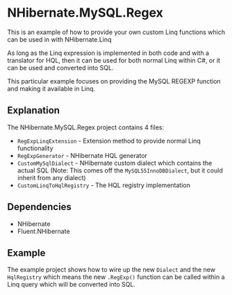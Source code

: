 # NHibernate.MySQL.Regex

This is an example of how to provide your own custom Linq functions which can be used in with NHibernate.Linq

As long as the Linq expression is implemented in both code and with a translator for HQL, then it can be used for both normal Linq within C#, or it can be used and converted into SQL.

This particular example focuses on providing the MySQL REGEXP function and making it available in Linq.

## Explanation

The NHibernate.MySQL.Regex project contains 4 files:

* `RegExpLinqExtension` - Extension method to provide normal Linq functionality
* `RegExpGenerator` - NHibernate HQL generator
* `CustomMySqlDialect` - NHibernate custom dialect which contains the actual SQL (Note: This comes off the `MySQL55InnoDBDialect`, but it could inherit from any dialect)
* `CustomLinqToHqlRegistry` - The HQL registry implementation

## Dependencies

* NHibernate
* Fluent.NHibernate

## Example

The example project shows how to wire up the new `Dialect` and the new `HqlRegistry` which means the new `.RegExp()` function can be called within a Linq query which will be converted into SQL.
